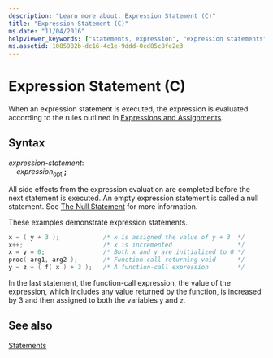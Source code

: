 ```yaml
---
description: "Learn more about: Expression Statement (C)"
title: "Expression Statement (C)"
ms.date: "11/04/2016"
helpviewer_keywords: ["statements, expression", "expression statements"]
ms.assetid: 1085982b-dc16-4c1e-9ddd-0cd85c8fe2e3
---
```

# Expression Statement (C)

When an expression statement is executed, the expression is evaluated according to the rules outlined in [Expressions and Assignments](../c-language/expressions-and-assignments.md).

## Syntax

*expression-statement*:<br/>
&nbsp;&nbsp;&nbsp;&nbsp;*expression*<sub>opt</sub> **;**

All side effects from the expression evaluation are completed before the next statement is executed. An empty expression statement is called a null statement. See [The Null Statement](../c-language/null-statement-c.md) for more information.

These examples demonstrate expression statements.

```C
x = ( y + 3 );            /* x is assigned the value of y + 3  */
x++;                      /* x is incremented                  */
x = y = 0;                /* Both x and y are initialized to 0 */
proc( arg1, arg2 );       /* Function call returning void      */
y = z = ( f( x ) + 3 );   /* A function-call expression        */
```

In the last statement, the function-call expression, the value of the expression, which includes any value returned by the function, is increased by 3 and then assigned to both the variables `y` and `z`.

## See also

[Statements](../c-language/statements-c.md)
